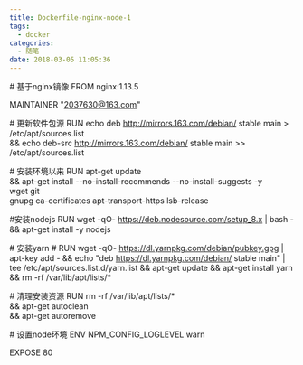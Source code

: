 ```yaml
---
title: Dockerfile-nginx-node-1
tags:
  - docker
categories:
  - 随笔
date: 2018-03-05 11:05:36
---
```


\# 基于nginx镜像
FROM nginx:1.13.5

MAINTAINER "2037630@163.com"

\# 更新软件包源
RUN echo deb http://mirrors.163.com/debian/ stable main > /etc/apt/sources.list \
  && echo deb-src http://mirrors.163.com/debian/ stable main >> /etc/apt/sources.list

\# 安装环境以来
RUN apt-get update \
  && apt-get install --no-install-recommends --no-install-suggests -y \
  wget git \
  gnupg ca-certificates apt-transport-https lsb-release

\#安装nodejs
RUN wget -qO- https://deb.nodesource.com/setup_8.x | bash - \
  && apt-get install -y nodejs
<!-- more -->
\# 安装yarn
\# RUN wget -qO- https://dl.yarnpkg.com/debian/pubkey.gpg | apt-key add - && echo "deb https://dl.yarnpkg.com/debian/ stable main" | tee /etc/apt/sources.list.d/yarn.list && apt-get update && apt-get install yarn && rm -rf /var/lib/apt/lists/*

\# 清理安装资源
RUN rm -rf /var/lib/apt/lists/* \
  && apt-get autoclean \
  && apt-get autoremove

\# 设置node环境
ENV NPM_CONFIG_LOGLEVEL warn

EXPOSE 80